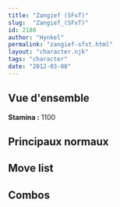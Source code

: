 ```yaml
---
title: "Zangief (SFxT)"
slug:  "Zangief_(SFxT)"
id: 2180
author: "Hynkel"
permalink: "zangief-sfxt.html"
layout: "character.njk"
tags: "character"
date: "2012-03-08"
---
```




## Vue d'ensemble

**Stamina :** 1100

## Principaux normaux

## Move list

## Combos
